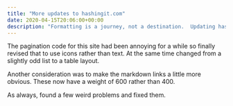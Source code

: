 ```yaml
---
title: "More updates to hashingit.com"
date: 2020-04-15T20:06:00+00:00
description: "Formatting is a journey, not a destination.  Updating hashingit.com again"
---
```

The pagination code for this site had been annoying for a while so finally revised that to use icons rather than
text.  At the same time changed from a slightly odd list to a table layout.

Another consideration was to make the markdown links a little more obvious.  These now have a weight of 600 rather
than 400.

As always, found a few weird problems and fixed them.
